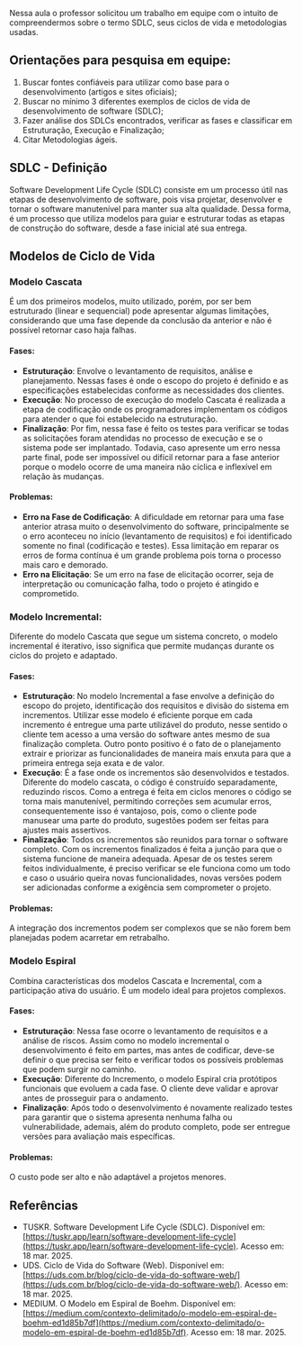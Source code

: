 Nessa aula o professor solicitou um trabalho em equipe com o intuito de compreendermos sobre o termo SDLC, seus ciclos de vida e metodologias usadas.

## Orientações para pesquisa em equipe:
1. Buscar fontes confiáveis para utilizar como base para o desenvolvimento (artigos e sites oficiais);
2. Buscar no mínimo 3 diferentes exemplos de ciclos de vida de desenvolvimento de software (SDLC);
3. Fazer análise dos SDLCs encontrados, verificar as fases e classificar em Estruturação, Execução e Finalização;
4. Citar Metodologias ágeis.

## SDLC - Definição

Software Development Life Cycle (SDLC) consiste em um processo útil nas etapas de desenvolvimento de software, pois visa projetar, desenvolver e tornar o software manutenível para manter sua alta qualidade. Dessa forma, é um processo que utiliza modelos para guiar e estruturar todas as etapas de construção do software, desde a fase inicial até sua entrega.

## Modelos de Ciclo de Vida

### Modelo Cascata

É um dos primeiros modelos, muito utilizado, porém, por ser bem estruturado (linear e sequencial) pode apresentar algumas limitações, considerando que uma fase depende da conclusão da anterior e não é possível retornar caso haja falhas.

#### Fases: 
- **Estruturação**: Envolve o levantamento de requisitos, análise e planejamento. Nessas fases é onde o escopo do projeto é definido e as especificações estabelecidas conforme as necessidades dos clientes.
- **Execução**: No processo de execução do modelo Cascata é realizada a etapa de codificação onde os programadores implementam os códigos para atender o que foi estabelecido na estruturação.
- **Finalização**: Por fim, nessa fase é feito os testes para verificar se todas as solicitações foram atendidas no processo de execução e se o sistema pode ser implantado. Todavia, caso apresente um erro nessa parte final, pode ser impossível ou difícil retornar para a fase anterior porque o modelo ocorre de uma maneira não cíclica e inflexível em relação às mudanças.

#### Problemas:
- **Erro na Fase de Codificação**: A dificuldade em retornar para uma fase anterior atrasa muito o desenvolvimento do software, principalmente se o erro aconteceu no início (levantamento de requisitos) e foi identificado somente no final (codificação e testes). Essa limitação em reparar os erros de forma contínua é um grande problema pois torna o processo mais caro e demorado.
- **Erro na Elicitação**: Se um erro na fase de elicitação ocorrer, seja de interpretação ou comunicação falha, todo o projeto é atingido e comprometido.

### Modelo Incremental:

Diferente do modelo Cascata que segue um sistema concreto, o modelo incremental é iterativo, isso significa que permite mudanças durante os ciclos do projeto e adaptado. 

#### Fases: 

- **Estruturação**: No modelo Incremental a fase envolve a definição do escopo do projeto, identificação dos requisitos e divisão do sistema em incrementos.
Utilizar esse modelo é eficiente porque em cada incremento é entregue uma parte utilizável do produto, nesse sentido o cliente tem acesso a uma versão do software antes mesmo de sua finalização completa. Outro ponto positivo é o fato de o planejamento extrair e priorizar as funcionalidades de maneira mais enxuta para que a primeira entrega seja exata e de valor.
- **Execução**: É a fase onde os incrementos são desenvolvidos e testados.
Diferente do modelo cascata, o código é construído separadamente, reduzindo riscos. Como a entrega é feita em ciclos menores o código se torna mais manutenível, permitindo correções sem acumular erros, consequentemente isso é vantajoso, pois, como o cliente pode manusear uma parte do produto, sugestões podem ser feitas para ajustes mais assertivos. 
- **Finalização**: Todos os incrementos são reunidos para tornar o software completo.
Com os incrementos finalizados é feita a junção para que o sistema funcione de maneira adequada. Apesar de os testes serem feitos individualmente, é preciso verificar se ele funciona como um todo e caso o usuário queira novas funcionalidades, novas versões podem ser adicionadas conforme a exigência sem comprometer o projeto.

#### Problemas: 
A integração dos incrementos podem ser complexos que se não forem bem planejadas podem acarretar em retrabalho.

### Modelo Espiral
Combina características dos modelos Cascata e Incremental, com a participação ativa do usuário. É um modelo ideal para projetos complexos.

#### Fases: 
- **Estruturação**: Nessa fase ocorre o levantamento de requisitos e a análise de riscos.
Assim como no modelo incremental o desenvolvimento é feito em partes, mas antes de codificar, deve-se definir o que precisa ser feito e verificar todos os possíveis problemas que podem surgir no caminho.
- **Execução**: Diferente do Incremento, o modelo Espiral cria protótipos funcionais que evoluem a cada fase. O cliente deve validar e aprovar antes de prosseguir para o andamento.
- **Finalização**: Após todo o desenvolvimento é novamente realizado testes para garantir que o sistema apresenta nenhuma falha ou vulnerabilidade, ademais, além do produto completo, pode ser entregue versões para avaliação mais específicas. 

#### Problemas: 
O custo pode ser alto e não adaptável a projetos menores.

## Referências
- TUSKR. Software Development Life Cycle (SDLC). Disponível em: [https://tuskr.app/learn/software-development-life-cycle](https://tuskr.app/learn/software-development-life-cycle). Acesso em: 18 mar. 2025.
- UDS. Ciclo de Vida do Software (Web). Disponível em: [https://uds.com.br/blog/ciclo-de-vida-do-software-web/](https://uds.com.br/blog/ciclo-de-vida-do-software-web/). Acesso em: 18 mar. 2025.
- MEDIUM. O Modelo em Espiral de Boehm. Disponível em: [https://medium.com/contexto-delimitado/o-modelo-em-espiral-de-boehm-ed1d85b7df](https://medium.com/contexto-delimitado/o-modelo-em-espiral-de-boehm-ed1d85b7df). Acesso em: 18 mar. 2025.
